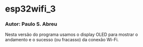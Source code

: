 # esp32wifi_3

### Autor: Paulo S. Abreu

Nesta versão do programa usamos o display OLED para mostrar o andamento e o sucesso (ou fracasso)
da conexão Wi-Fi.
